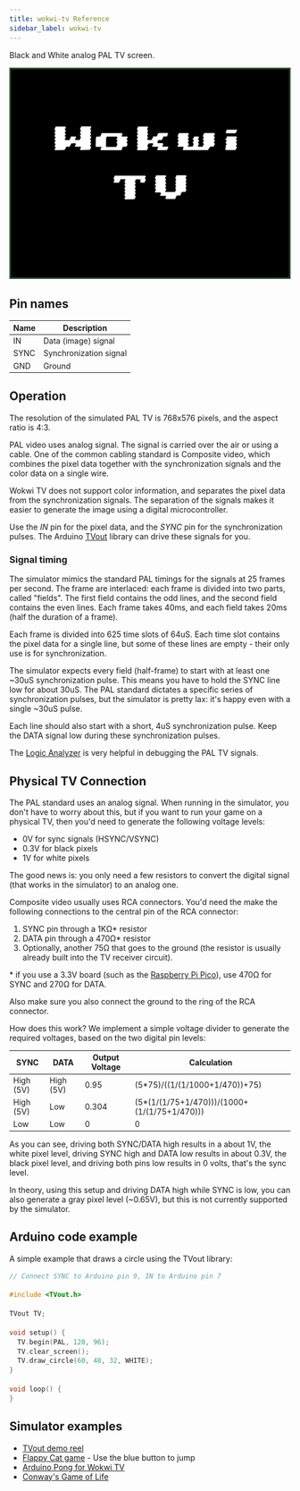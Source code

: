 ```yaml
---
title: wokwi-tv Reference
sidebar_label: wokwi-tv
---
```


Black and White analog PAL TV screen.

![Wokwi TV](wokwi-tv.svg)

## Pin names

| Name | Description            |
| ---- | ---------------------- |
| IN   | Data (image) signal    |
| SYNC | Synchronization signal |
| GND  | Ground                 |

## Operation

The resolution of the simulated PAL TV is 768x576 pixels, and the aspect ratio is 4:3.

PAL video uses analog signal. The signal is carried over the air or using a cable. One of the common cabling standard is Composite video, which combines the pixel data together with the synchronization signals and the color data on a single wire.

Wokwi TV does not support color information, and separates the pixel data from the synchronization signals. The separation of the signals makes it easier to generate the image using a digital microcontroller.

Use the _IN_ pin for the pixel data, and the _SYNC_ pin for the synchronization pulses. The Arduino [TVout](https://github.com/pkendall64/arduino-tvout) library can drive these signals for you.

### Signal timing

The simulator mimics the standard PAL timings for the signals at 25 frames per second. The frame are interlaced: each frame is divided into two parts, called "fields". The first field contains the odd lines, and the second field contains the even lines. Each frame takes 40ms, and each field takes 20ms (half the duration of a frame).

Each frame is divided into 625 time slots of 64uS. Each time slot contains the pixel data for a single line, but some of these lines are empty - their only use is for synchronization.

The simulator expects every field (half-frame) to start with at least one ~30uS synchronization pulse. This means you have to hold the SYNC line low for about 30uS. The PAL standard dictates a specific series of synchronization pulses,
but the simulator is pretty lax: it's happy even with a single ~30uS pulse.

Each line should also start with a short, 4uS synchronization pulse. Keep the DATA signal low during these synchronization pulses.

The [Logic Analyzer](../guides/logic-analyzer) is very helpful in debugging the PAL TV signals.

## Physical TV Connection

The PAL standard uses an analog signal. When running in the simulator, you don't have to worry about this, but if you want to run your game on a physical TV, then you'd need to generate the following voltage levels:

- 0V for sync signals (HSYNC/VSYNC)
- 0.3V for black pixels
- 1V for white pixels

The good news is: you only need a few resistors to convert the digital signal (that works in the simulator) to an analog one.

Composite video usually uses RCA connectors. You'd need the make the following connections to the central pin of the RCA connector:

1. SYNC pin through a 1KΩ\* resistor
2. DATA pin through a 470Ω\* resistor
3. Optionally, another 75Ω that goes to the ground (the resistor is usually already built into the TV receiver circuit).

\* if you use a 3.3V board (such as the [Raspberry Pi Pico](wokwi-raspberry-pi-pico)), use 470Ω for SYNC and 270Ω for DATA.

Also make sure you also connect the ground to the ring of the RCA connector.

How does this work? We implement a simple voltage divider to generate the required voltages, based on the two digital pin levels:

| SYNC      | DATA      | Output Voltage | Calculation                                   |
| --------- | --------- | -------------- | --------------------------------------------- |
| High (5V) | High (5V) | 0.95           | (5\*75)/((1/(1/1000+1/470))+75)               |
| High (5V) | Low       | 0.304          | (5\*(1/(1/75+1/470)))/(1000+(1/(1/75+1/470))) |
| Low       | Low       | 0              | 0                                             |

As you can see, driving both SYNC/DATA high results in a about 1V, the white pixel level, driving SYNC high and DATA low results in about 0.3V, the black pixel level, and driving both pins low results in 0 volts, that's the sync level.

In theory, using this setup and driving DATA high while SYNC is low, you can also generate a gray pixel level (~0.65V), but this is not currently supported by the simulator.

## Arduino code example

A simple example that draws a circle using the TVout library:

```cpp
// Connect SYNC to Arduino pin 9, IN to Arduino pin 7

#include <TVout.h>

TVout TV;

void setup() {
  TV.begin(PAL, 120, 96);
  TV.clear_screen();
  TV.draw_circle(60, 48, 32, WHITE);
}

void loop() {
}
```

## Simulator examples

- [TVout demo reel](https://wokwi.com/arduino/projects/301776607665717769)
- [Flappy Cat game](https://wokwi.com/arduino/projects/286182458416693768) - Use the blue button to jump
- [Arduino Pong for Wokwi TV](https://wokwi.com/arduino/projects/290059909639176713)
- [Conway's Game of Life](https://wokwi.com/arduino/projects/299605461742649864)
